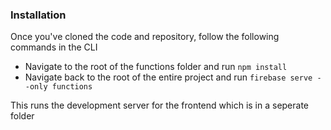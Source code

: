 ### Installation

Once you've cloned the code and repository, follow the following commands in the CLI

* Navigate to the root of the functions folder and run `npm install`
* Navigate back to the root of the entire project and run `firebase serve --only functions`

This runs the development server for the frontend which is in a seperate folder